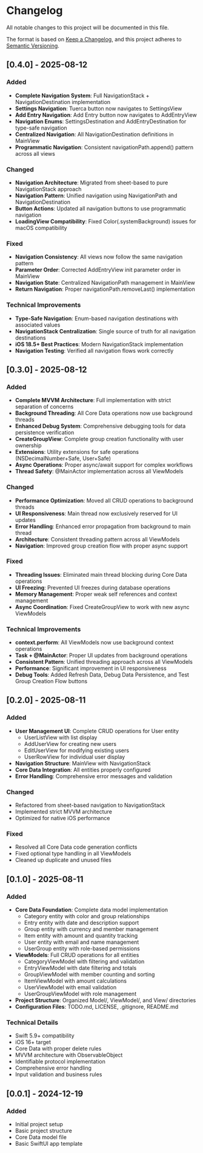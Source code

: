 # Changelog

All notable changes to this project will be documented in this file.

The format is based on [Keep a Changelog](https://keepachangelog.com/en/1.0.0/),
and this project adheres to [Semantic Versioning](https://semver.org/spec/v2.0.0.html).

## [0.4.0] - 2025-08-12

### Added
- **Complete Navigation System**: Full NavigationStack + NavigationDestination implementation
- **Settings Navigation**: Tuerca button now navigates to SettingsView
- **Add Entry Navigation**: Add Entry button now navigates to AddEntryView
- **Navigation Enums**: SettingsDestination and AddEntryDestination for type-safe navigation
- **Centralized Navigation**: All NavigationDestination definitions in MainView
- **Programmatic Navigation**: Consistent navigationPath.append() pattern across all views

### Changed
- **Navigation Architecture**: Migrated from sheet-based to pure NavigationStack approach
- **Navigation Pattern**: Unified navigation using NavigationPath and NavigationDestination
- **Button Actions**: Updated all navigation buttons to use programmatic navigation
- **LoadingView Compatibility**: Fixed Color(.systemBackground) issues for macOS compatibility

### Fixed
- **Navigation Consistency**: All views now follow the same navigation pattern
- **Parameter Order**: Corrected AddEntryView init parameter order in MainView
- **Navigation State**: Centralized NavigationPath management in MainView
- **Return Navigation**: Proper navigationPath.removeLast() implementation

### Technical Improvements
- **Type-Safe Navigation**: Enum-based navigation destinations with associated values
- **NavigationStack Centralization**: Single source of truth for all navigation destinations
- **iOS 18.5+ Best Practices**: Modern NavigationStack implementation
- **Navigation Testing**: Verified all navigation flows work correctly

## [0.3.0] - 2025-08-12

### Added
- **Complete MVVM Architecture**: Full implementation with strict separation of concerns
- **Background Threading**: All Core Data operations now use background threads
- **Enhanced Debug System**: Comprehensive debugging tools for data persistence verification
- **CreateGroupView**: Complete group creation functionality with user ownership
- **Extensions**: Utility extensions for safe operations (NSDecimalNumber+Safe, User+Safe)
- **Async Operations**: Proper async/await support for complex workflows
- **Thread Safety**: @MainActor implementation across all ViewModels

### Changed
- **Performance Optimization**: Moved all CRUD operations to background threads
- **UI Responsiveness**: Main thread now exclusively reserved for UI updates
- **Error Handling**: Enhanced error propagation from background to main thread
- **Architecture**: Consistent threading pattern across all ViewModels
- **Navigation**: Improved group creation flow with proper async support

### Fixed
- **Threading Issues**: Eliminated main thread blocking during Core Data operations
- **UI Freezing**: Prevented UI freezes during database operations
- **Memory Management**: Proper weak self references and context management
- **Async Coordination**: Fixed CreateGroupView to work with new async ViewModels

### Technical Improvements
- **context.perform**: All ViewModels now use background context operations
- **Task + @MainActor**: Proper UI updates from background operations
- **Consistent Pattern**: Unified threading approach across all ViewModels
- **Performance**: Significant improvement in UI responsiveness
- **Debug Tools**: Added Refresh Data, Debug Data Persistence, and Test Group Creation Flow buttons

## [0.2.0] - 2025-08-11

### Added
- **User Management UI**: Complete CRUD operations for User entity
  - UserListView with list display
  - AddUserView for creating new users
  - EditUserView for modifying existing users
  - UserRowView for individual user display
- **Navigation Structure**: MainView with NavigationStack
- **Core Data Integration**: All entities properly configured
- **Error Handling**: Comprehensive error messages and validation

### Changed
- Refactored from sheet-based navigation to NavigationStack
- Implemented strict MVVM architecture
- Optimized for native iOS performance

### Fixed
- Resolved all Core Data code generation conflicts
- Fixed optional type handling in all ViewModels
- Cleaned up duplicate and unused files

## [0.1.0] - 2025-08-11

### Added
- **Core Data Foundation**: Complete data model implementation
  - Category entity with color and group relationships
  - Entry entity with date and description support
  - Group entity with currency and member management
  - Item entity with amount and quantity tracking
  - User entity with email and name management
  - UserGroup entity with role-based permissions
- **ViewModels**: Full CRUD operations for all entities
  - CategoryViewModel with filtering and validation
  - EntryViewModel with date filtering and totals
  - GroupViewModel with member counting and sorting
  - ItemViewModel with amount calculations
  - UserViewModel with email validation
  - UserGroupViewModel with role management
- **Project Structure**: Organized Model/, ViewModel/, and View/ directories
- **Configuration Files**: TODO.md, LICENSE, .gitignore, README.md

### Technical Details
- Swift 5.9+ compatibility
- iOS 16+ target
- Core Data with proper delete rules
- MVVM architecture with ObservableObject
- Identifiable protocol implementation
- Comprehensive error handling
- Input validation and business rules

## [0.0.1] - 2024-12-19

### Added
- Initial project setup
- Basic project structure
- Core Data model file
- Basic SwiftUI app template
